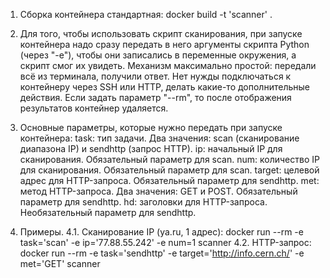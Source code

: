1. Сборка контейнера стандартная: 
    docker build -t 'scanner' .

2. Для того, чтобы использовать скрипт сканирования, при запуске контейнера надо сразу передать в него аргументы скрипта Python (через "-e"), чтобы они записались в переменные окружения, а скрипт смог их увидеть. Механизм максимально простой: передали всё из терминала, получили ответ. Нет нужды подключаться к контейнеру через SSH или HTTP, делать какие-то дополнительные действия. Если задать параметр "--rm", то после отображения результатов контейнер удаляется.

3. Основные параметры, которые нужно передать при запуске контейнера:
    task: тип задачи. Два значения: scan (сканирование диапазона IP) и sendhttp (запрос HTTP).
    ip: начальный IP для сканирования. Обязательный параметр для scan.
    num: количество IP для сканирования. Обязательный параметр для scan.
    target: целевой адрес для HTTP-запроса. Обязательный параметр для sendhttp.
    met: метод HTTP-запроса. Два значения: GET и POST. Обязательный параметр для sendhttp.
    hd: заголовки для HTTP-запроса. Необязательный параметр для sendhttp.

4. Примеры.
    4.1. Сканирование IP (ya.ru, 1 адрес): 
        docker run --rm -e task='scan' -e ip='77.88.55.242' -e num=1 scanner
    4.2. HTTP-запрос:
        docker run --rm -e task='sendhttp' -e target='http://info.cern.ch/' -e met='GET' scanner